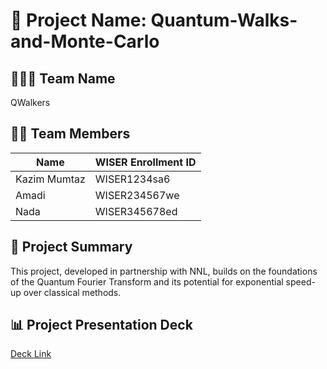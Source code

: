# 📁 Project Name:  Quantum-Walks-and-Monte-Carlo

## 🧑‍🤝‍🧑 Team Name
QWalkers

## 🧑‍💻 Team Members

| Name              | WISER Enrollment ID |
|-------------------|----------------------|
| Kazim Mumtaz      | WISER1234sa6          |
| Amadi             | WISER234567we          |
| Nada              | WISER345678ed          |

## 🧾 Project Summary

This project, developed in partnership with NNL, builds on the foundations of the Quantum Fourier Transform and its potential for exponential speed-up over classical methods.
## 📊 Project Presentation Deck
[Deck Link](#) <!-- Replace # with actual link -->

